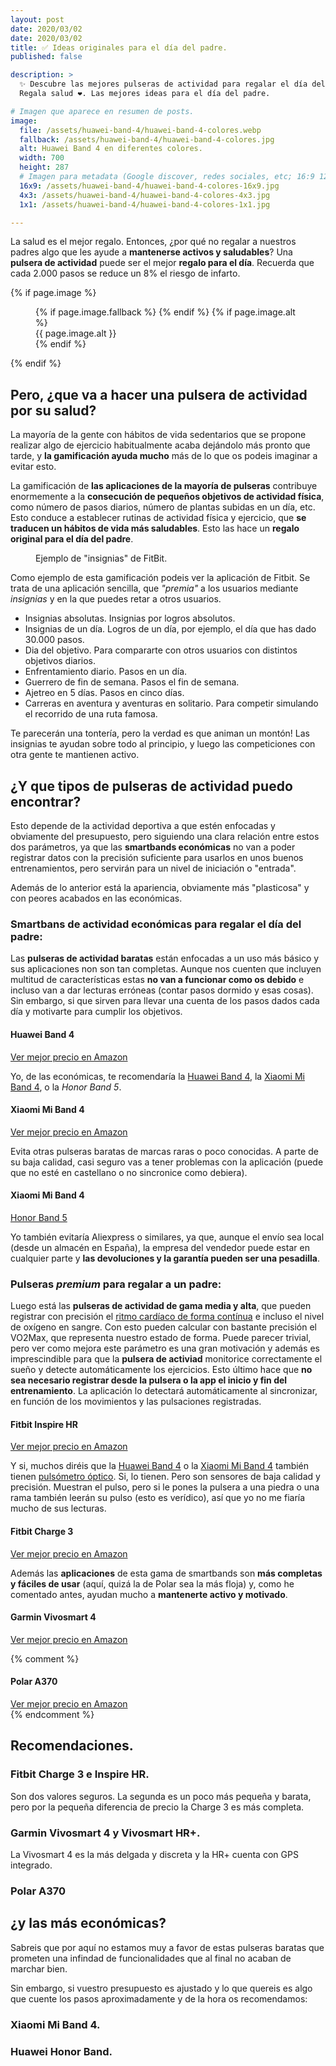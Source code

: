 ```yaml
---
layout: post
date: 2020/03/02
date: 2020/03/02
title: ✅ Ideas originales para el día del padre.
published: false

description: >
  ✨ Descubre las mejores pulseras de actividad para regalar el día del padre.
  Regala salud ❤️. Las mejores ideas para el día del padre.

# Imagen que aparece en resumen de posts.
image: 
  file: /assets/huawei-band-4/huawei-band-4-colores.webp
  fallback: /assets/huawei-band-4/huawei-band-4-colores.jpg
  alt: Huawei Band 4 en diferentes colores.
  width: 700
  height: 287
  # Imagen para metadata (Google discover, redes sociales, etc; 16:9 1200x675 | 4:3 1200x900, 1100x825 | 1:1 1000x100, 900x900)
  16x9: /assets/huawei-band-4/huawei-band-4-colores-16x9.jpg
  4x3: /assets/huawei-band-4/huawei-band-4-colores-4x3.jpg
  1x1: /assets/huawei-band-4/huawei-band-4-colores-1x1.jpg

---
```



La salud es el mejor regalo. Entonces, ¿por qué no regalar a nuestros padres
algo que les ayude a **mantenerse activos y saludables**? Una **pulsera de actividad**
puede ser el mejor **regalo para el día**. Recuerda que cada 2.000 pasos se reduce
un 8% el riesgo de infarto.


{% if page.image %}
<figure markdown="0">
  <amp-img alt="{{ page.image.alt | default: page.title }}" layout="responsive"
           width="{{ page.image.width }}" height="{{ page.image.height }}" src="{{ page.image.file }}">
    {% if page.image.fallback %}
    <amp-img fallback alt="{{ page.img.alt | default: page.title }}" layout="responsive"
             width="{{ page.image.width }}" height="{{ page.image.height }}" src="{{ page.image.fallback }}">
    </amp-img>
    {% endif %}
  </amp-img>
  {% if page.image.alt %}
    <figcaption>
      {{ page.image.alt }}
    </figcaption>
  {% endif %}
  </figure>
{% endif %}

## Pero, ¿que va a hacer una pulsera de actividad por su salud?

La mayoría de la gente con hábitos de vida sedentarios que se propone realizar 
algo de ejercicio habitualmente acaba dejándolo más pronto que tarde, y **la
gamificación ayuda mucho** más de lo que os podeis imaginar a evitar esto.

La gamificación de **las aplicaciones de la mayoría de pulseras** contribuye enormemente
a la **consecución de pequeños objetivos de actividad física**, como número de pasos
diarios, número de plantas subidas en un día, etc. Esto conduce a establecer
rutinas de actividad física y ejercicio, que **se traducen un hábitos de vida
más saludables**. Esto las hace un **regalo original para el día del padre**.

<figure markdown="0">
  <amp-img alt="Ejemplo de insignias de FitBit." 
      width="700" height="455" layout="responsive"
      src="/assets/ideas-originales-para-el-dia-del-padre/ejemplo-insignias-fitbit.webp">
      <amp-img fallback alt="Como cargar la Huawei Band 4." 
          width="700" height="455" layout="responsive"
          src="/assets/ideas-originales-para-el-dia-del-padre/ejemplo-insignias-fitbit.jpg">
      </amp-img>
  </amp-img>
  <figcaption>
    Ejemplo de "insignias" de FitBit.
  </figcaption>
</figure>

Como ejemplo de esta gamificación podeis ver la aplicación de Fitbit. 
Se trata de una aplicación sencilla, que *"premia"* a los usuarios mediante
*insignias* y en la que puedes retar a otros usuarios. 

* Insignias absolutas. Insignias por logros absolutos.
* Insignias de un día. Logros de un día, por ejemplo, el día que has dado 30.000 pasos.
* Dia del objetivo. Para compararte con otros usuarios con distintos objetivos diarios.
* Enfrentamiento diario. Pasos en un día.
* Guerrero de fin de semana. Pasos el fin de semana.
* Ajetreo en 5 días. Pasos en cinco días.
* Carreras en aventura y aventuras en solitario. Para competir simulando el 
recorrido de una ruta famosa.

Te parecerán una tontería, pero la verdad es que animan un montón! Las insignias
te ayudan sobre todo al principio, y luego las competiciones con otra gente
te mantienen activo.


## ¿Y que tipos de pulseras de actividad puedo encontrar?

Esto depende de la actividad deportiva a que estén enfocadas y obviamente del presupuesto,
pero siguiendo una clara relación entre estos dos parámetros, ya que las **smartbands económicas**
no van a poder registrar datos con la precisión suficiente para usarlos en unos
buenos entrenamientos, pero servirán para un nivel de iniciación o "entrada".

Además de lo anterior está la apariencia, obviamente más "plasticosa" y con 
peores acabados en las económicas.


### Smartbans de actividad económicas para regalar el día del padre:


Las **pulseras de actividad baratas** están enfocadas a un uso más básico y sus aplicaciones
non son tan completas. Aunque nos cuenten que incluyen multitud de características
estas **no van a funcionar como os debido** e incluso van a dar lecturas erróneas
(contar pasos dormido y esas cosas). Sin embargo, si que sirven para llevar una 
cuenta de los pasos dados cada día y motivarte para cumplir los objetivos.  

<div class="amz-row" markdown="0">
  <div></div>
  <div class="amz-row__img">
    <amp-img alt="Huawei Band 4" data-amp-auto-lightbox-disable
        width="100" height="120" layout="responsive"
        src="/assets/amz/huawei-band-4-xs.webp">
      <amp-img fallback alt="Huawei Band 4" data-amp-auto-lightbox-disable
        width="100" height="120" layout="responsive"
        src="/assets/amz/huawei-band-4-xs.jpg">
      </amp-img>
    </amp-img>
  </div>
  <div class="amz-row__btn ">
    <h4>Huawei Band 4</h4>
    <a class="btn" target="_blank"
       href="https://amzn.to/2HMnXXL">
      Ver mejor precio en Amazon
    </a>
  </div>
  <div></div>
</div>


Yo, de las económicas, te recomendaría la [Huawei Band 4](huawei-band-4-review.html),
la [Xiaomi Mi Band 4](/pulsera-xiaomi-mi-band-4.html), o la *Honor Band 5*. 

<div class="amz-row" markdown="0">
  <div></div>
  <div class="amz-row__img">
    <amp-img alt="Xiaomi Mi Band 4" data-amp-auto-lightbox-disable
        width="100" height="120" layout="responsive"
        src="/assets/amz/mi-band-4-xs.webp">
      <amp-img fallback alt="Xiaomi Mi Band 4" data-amp-auto-lightbox-disable
        width="100" height="120" layout="responsive"
        src="/assets/amz/mi-band-4-xs.jpg">
      </amp-img>
    </amp-img>
  </div>
  <div class="amz-row__btn ">
    <h4>Xiaomi Mi Band 4</h4>
    <a class="btn" target="_blank"
       href="https://www.amazon.es/gp/search/ref=as_li_qf_sp_sr_tl?ie=UTF8&tag=pulseradeac06-21&keywords=xiaomi mi band 4&index=aps&camp=3638&creative=24630&linkCode=ur2&linkId=1930581100cd76d1db8a34e2e92c1cc3">
      Ver mejor precio en Amazon
    </a>
  </div>
  <div></div>
</div>

Evita otras pulseras baratas de marcas raras o poco conocidas. A parte de su baja 
calidad, casi seguro vas a tener problemas con la aplicación (puede que no esté en
castellano o no sincronice como debiera).
 
<div class="amz-row" markdown="0">
  <div></div>
  <div class="amz-row__img">
    <amp-img alt="Honor Band 5" data-amp-auto-lightbox-disable
        width="100" height="120" layout="responsive"
        src="/assets/amz/honor-band-5-xs.webp">
      <amp-img fallback alt="Honor Band 5" data-amp-auto-lightbox-disable
        width="100" height="120" layout="responsive"
        src="/assets/amz/honor-band-5-xs.jpg">
      </amp-img>
    </amp-img>
  </div>
  <div class="amz-row__btn ">
    <h4>Xiaomi Mi Band 4</h4>
    <a class="btn" target="_blank"
       href="https://amzn.to/38KlGbL">
      Honor Band 5
    </a>
  </div>
  <div></div>
</div>

Yo también evitaría Aliexpress o similares, ya que, aunque el envío sea local 
(desde un almacén en España), la empresa del vendedor puede estar en cualquier parte
y **las devoluciones y la garantía pueden ser una pesadilla**.


### Pulseras *premium* para regalar a un padre:

Luego está las **pulseras de actividad de gama media y alta**, que pueden registrar 
con precisión el [ritmo cardíaco de forma contínua](/como-funciona-pulsometro-optico-de-muneca.html)
e incluso el nivel de oxígeno en sangre. Con esto pueden calcular con bastante 
precisión el VO2Max, que representa nuestro estado de forma. Puede parecer trivial,
pero ver como mejora este parámetro es una gran motivación y además es imprescindible
para que la **pulsera de activiad** monitorice correctamente el sueño 
y detecte automáticamente los ejercicios. Esto último hace que **no sea necesario
registrar desde la pulsera o la app el inicio y fin del entrenamiento**. La aplicación
lo detectará automáticamente al sincronizar, en función de los movimientos y las pulsaciones registradas.

<div class="amz-row" markdown="0">
  <div></div>
  <div class="amz-row__img">
    <amp-img alt="Fitbit Inspire HR" data-amp-auto-lightbox-disable
        width="100" height="120" layout="responsive"
        src="/assets/amz/fitbit-inspire-hr-xs.webp">
      <amp-img fallback alt="Fitbit Inspire HR" data-amp-auto-lightbox-disable
        width="100" height="120" layout="responsive"
        src="/assets/amz/fitbit-inspire-hr-xs.jpg">
      </amp-img>
    </amp-img>
  </div>
  <div class="amz-row__btn ">
    <h4>Fitbit Inspire HR</h4>
    <a class="btn" target="_blank"
       href="https://amzn.to/2tZd1CX">
      Ver mejor precio en Amazon
    </a>
  </div>
  <div></div>
</div>

Y si, muchos diréis que la [Huawei Band 4](huawei-band-4-review.html) o la 
[Xiaomi Mi Band 4](/pulsera-xiaomi-mi-band-4.html)
también tienen [pulsómetro óptico](/como-funciona-pulsometro-optico-de-muneca.html).
Si, lo tienen. Pero son sensores de baja calidad y precisión. Muestran el pulso, pero
si le pones la pulsera a una piedra o una rama también leerán su pulso (esto es verídico), 
así que yo no me fiaría mucho de sus lecturas.

<div class="amz-row" markdown="0">
  <div></div>
  <div class="amz-row__img">
    <amp-img alt="Fitbit Charge 3" data-amp-auto-lightbox-disable
        width="100" height="120" layout="responsive"
        src="/assets/amz/fitbit-charge-3-xs.webp">
      <amp-img fallback alt="Fitbit Charge 3" data-amp-auto-lightbox-disable
        width="100" height="120" layout="responsive"
        src="/assets/amz/fitbit-charge-3-xs.jpg">
      </amp-img>
    </amp-img>
  </div>
  <div class="amz-row__btn ">
    <h4>Fitbit Charge 3</h4>
    <a class="btn" target="_blank"
       href="https://amzn.to/2HkF0A7">
      Ver mejor precio en Amazon
    </a>
  </div>
  <div></div>
</div>

Además las **aplicaciones** de esta gama de smartbands son **más completas y fáciles
de usar** (aquí, quizá la de Polar sea la más floja) y, como he comentado antes,
ayudan mucho a **mantenerte activo y motivado**. 


<div class="amz-row" markdown="0">
  <div></div>
  <div class="amz-row__img">
    <amp-img alt="Garmin Vivosmart 4" data-amp-auto-lightbox-disable
        width="100" height="120" layout="responsive"
        src="/assets/amz/garmin-vivosmart-4-xs.webp">
      <amp-img fallback alt="Garmin Vivosmart 4" data-amp-auto-lightbox-disable
        width="100" height="120" layout="responsive"
        src="/assets/amz/garmin-vivosmart-4-xs.jpg">
      </amp-img>
    </amp-img>
  </div>
  <div class="amz-row__btn ">
    <h4>Garmin Vivosmart 4</h4>
    <a class="btn" target="_blank"
       href="https://www.amazon.es/gp/search/ref=as_li_qf_sp_sr_tl?ie=UTF8&tag=pulseradeac06-21&keywords=garmin vivosmart 4&index=aps&camp=3638&creative=24630&linkCode=ur2&linkId=7ea9cef5f6db2fee8ed1995bb036c4b9">
      Ver mejor precio en Amazon
    </a>
  </div>
  <div></div>
</div>



{% comment %}
<div class="amz-row" markdown="0">
  <div></div>
  <div class="amz-row__img">
    <amp-img alt="Polar A370" data-amp-auto-lightbox-disable
        width="100" height="120" layout="responsive"
        src="/assets/amz/polar-a370-xs.webp">
      <amp-img fallback alt="Polar A370" data-amp-auto-lightbox-disable
        width="100" height="120" layout="responsive"
        src="/assets/amz/polar-a370-xs.jpg">
      </amp-img>
    </amp-img>
  </div>
  <div class="amz-row__btn ">
    <h4>Polar A370</h4>
    <a class="btn" target="_blank"
       href="https://amzn.to/38vmgK1">
      Ver mejor precio en Amazon
    </a>
  </div>
  <div></div>
</div>
{% endcomment %}


## Recomendaciones.

### Fitbit Charge 3 e Inspire HR.

Son dos valores seguros. La segunda es un poco más pequeña y barata, pero por la
pequeña diferencia de precio la Charge 3 es más completa.


### Garmin Vivosmart 4 y Vivosmart HR+.

La Vivosmart 4 es la más delgada y discreta y la HR+ cuenta con GPS integrado.


### Polar A370


## ¿y las más económicas?

Sabreis que por aquí no estamos muy a favor de estas pulseras baratas que 
prometen una infindad de funcionalidades que al final no acaban de marchar bien.

Sin embargo, si vuestro presupuesto es ajustado y lo que quereis es algo que
cuente los pasos aproximadamente y de la hora os recomendamos:

### Xiaomi Mi Band 4.

### Huawei Honor Band.



